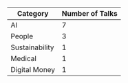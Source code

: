 | Category | Number of Talks |
|----------|-----------------|
| AI | 7 |
| People | 3 |
| Sustainability | 1 |
| Medical | 1 |
| Digital Money | 1 |

